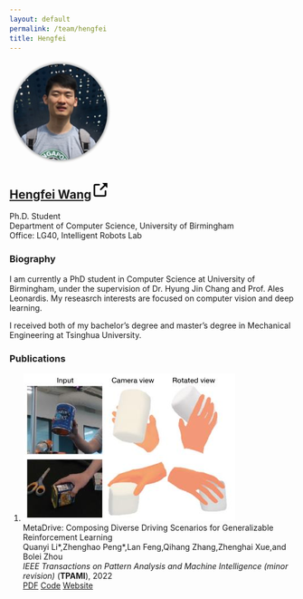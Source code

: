 ```yaml
---
layout: default
permalink: /team/hengfei
title: Hengfei
---
```

<section>
<div class="row">
        <div class="col-sm-3">
            <img style="width: 180px;border-radius: 170px" src="/assets/img/team/Hengfei.jpg">
        </div>
        <div class="col-sm-9">
            <h1 class="post-title">
            <a href="https://hengfei-wang.github.io//github.io/"><b>Hengfei Wang</b></a><span class="hover-icon"><svg height="30" class="octicon octicon-link-external" viewBox="0 0 16 16" version="1.1" width="30" aria-hidden="true"><path fill-rule="evenodd" d="M10.604 1h4.146a.25.25 0 01.25.25v4.146a.25.25 0 01-.427.177L13.03 4.03 9.28 7.78a.75.75 0 01-1.06-1.06l3.75-3.75-1.543-1.543A.25.25 0 0110.604 1zM3.75 2A1.75 1.75 0 002 3.75v8.5c0 .966.784 1.75 1.75 1.75h8.5A1.75 1.75 0 0014 12.25v-3.5a.75.75 0 00-1.5 0v3.5a.25.25 0 01-.25.25h-8.5a.25.25 0 01-.25-.25v-8.5a.25.25 0 01.25-.25h3.5a.75.75 0 000-1.5h-3.5z"></path></svg></span>
            </h1>
            <p class="desc"></p>
            <p>Ph.D. Student<br>Department of Computer Science, University of Birmingham <br>Office: LG40, Intelligent Robots Lab</p>
            <div class="desc float-left">
            <div class="social">
                <div class="contact-icons">
                <a href="mailto:ZXZ064@student.bham.ac.uk"><i class="fas fa-envelope"></i></a>
                <!-- <a href="assets/pdf/cv.pdf"><i class="ai ai-cv"></i></a> -->
                <a href="https://scholar.google.co.uk/citations?hl=zh-CN&user=B1mu6ugAAAAJ" target="_blank" title="Google Scholar"><i class="ai ai-google-scholar"></i></a>
                <a href="https://github.com/ZhongqunZHANG" target="_blank" title="GitHub"><i class="fab fa-github"></i></a>
                <a href="https://twitter.com/Zhongqun_ZHANG" target="_blank" title="Twitter"><i class="fab fa-twitter"></i></a>
                <!-- <a href="https://www.linkedin.com/in/zhenanf" target="_blank" title="LinkedIn"><i class="fab fa-linkedin"></i></a> -->
                </div>
                </div>
            </div>
        </div>
    </div>
</section>

### **Biography**

I am currently a PhD student in Computer Science at University of Birmingham, under the supervision of Dr. Hyung Jin Chang and Prof. Ales Leonardis. My reseasrch interests are focused on computer vision and deep learning.

I received both of my bachelor’s degree and master’s degree in Mechanical Engineering at Tsinghua University.

<!-- ### **News**
- [05/2021] I will be serving as one of the Technical Committee for [Visual Object Tracking (VOT) Challenge](https://www.votchallenge.net/vot2021/index.html) at ICCV 2021 -->

### **Publications**

<section>
    <div class="publications">
        <ol class="bibliography">
            <li>
            <div class="row">
            <div class="col-sm-2 teaser">
                <img src="../../assets/img/team/Elden/EldenCVPR22.jpg" class="teaser img-fluid z-depth-1">
            </div>
            <div id="li2021metadrive" class="col-sm-9">
                <div class="title">MetaDrive: Composing Diverse Driving Scenarios for Generalizable Reinforcement Learning</div>
                <div class="author">Quanyi Li*,Zhenghao Peng*,Lan Feng,Qihang Zhang,Zhenghai Xue,and Bolei Zhou
                </div>
                <div class="periodical">
                <em>IEEE Transactions on Pattern Analysis and Machine Intelligence (minor revision)</em>
                (<b>TPAMI</b>), 2022
                </div>
                <div class="links">
                <a href="https://arxiv.org/pdf/2109.12674" class="btn btn-sm z-depth-0 waves-effect waves-light" role="button" target="_blank">PDF</a>
                <a href="https://github.com/metadriverse/metadrive" class="btn btn-sm z-depth-0 waves-effect waves-light" role="button" target="_blank">Code</a>
                <a href="https://metadriverse.github.io/metadrive" class="btn btn-sm z-depth-0 waves-effect waves-light" role="button" target="_blank">Website</a>
                </div>
            </div>
            </div>
            </li>
        </ol>
    </div>
</section>